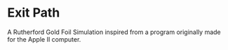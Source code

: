 # Exit Path
A Rutherford Gold Foil Simulation inspired from a program originally made for the Apple II computer.
